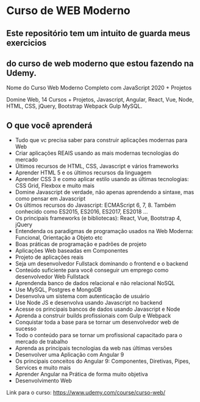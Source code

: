 # Curso de WEB Moderno


## Este repositório tem um intuito de guarda meus exercicios
## do curso de web moderno que estou fazendo na Udemy.

Nome do Curso Web Moderno Completo com JavaScript 2020 + Projetos

Domine Web, 14 Cursos + Projetos, Javascript, Angular, React, Vue, 
Node, HTML, CSS, jQuery, Bootstrap Webpack Gulp MySQL.



## O que você aprenderá
 - Tudo que vc precisa saber para construir aplicações modernas para Web
 - Criar aplicações REAIS usando as mais modernas tecnologias do mercado
 - Últimos recursos de HTML, CSS, Javascript e vários frameworks
 - Aprender HTML 5 e os últimos recursos da linguagem
 - Aprender CSS 3 e como aplicar estilo usando as últimas tecnologias: CSS Grid, Flexbox e muito mais
 - Domine Javascript de verdade, não apenas aprendendo a sintaxe, mas como pensar em Javascript
 - Os últimos recursos do Javascript: ECMAScript 6, 7, 8. Também conhecido como ES2015, ES2016, ES2017, ES2018 ...
 - Os principais frameworks (e bibliotecas): React, Vue, Bootstrap 4, jQuery
 - Entendenda os paradigmas de programação usados na Web Moderna: Funcional, Orientação a Objeto etc
 - Boas práticas de programação e padrões de projeto
 - Aplicações Web baseadas em Componentes
 - Projeto de aplicações reais
 - Seja um desenvolvedor Fullstack dominando o frontend e o backend
 - Conteúdo suficiente para você conseguir um emprego como desenvolvedor Web Fullstack
 - Aprendenda banco de dados relacional e não relacional NoSQL
 - Use MySQL, Postgres e MongoDB
 - Desenvolva um sistema com autenticação de usuário
 - Use Node JS e desenvolva usando Javascript no backend
 - Acesse os principais bancos de dados usando Javascript e Node
 - Aprenda a construir builds profissionais com Gulp e Webpack
 - Conquistar toda a base para se tornar um desenvolvedor web de sucesso
 - Todo o conteúdo para se tornar um profissional capacitado para o mercado de trabalho
 - Aprenda as principais tecnologias da web nas últimas versões
 - Desenvolver uma Aplicação com Angular 9
 - Os principais conceitos do Angular 9: Componentes, Diretivas, Pipes, Services e muito mais
 - Aprender Angular na Prática de forma muito objetiva
 - Desenvolvimento Web

Link para o curso: https://www.udemy.com/course/curso-web/
